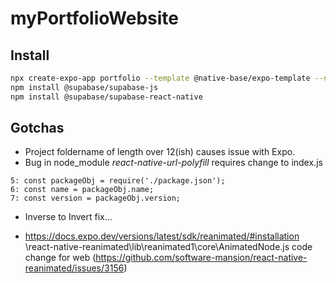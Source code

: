 # myPortfolioWebsite

## Install
```sh
npx create-expo-app portfolio --template @native-base/expo-template --npm
npm install @supabase/supabase-js
npm install @supabase/supabase-react-native
```

## Gotchas
 - Project foldername of length over 12(ish) causes issue with Expo. 
 - Bug in node_module *react-native-url-polyfill* requires change to index.js
```
5: const packageObj = require('./package.json');
6: const name = packageObj.name;
7: const version = packageObj.version;
```

 - Inverse to Invert fix...

 - https://docs.expo.dev/versions/latest/sdk/reanimated/#installation
 \react-native-reanimated\lib\reanimated1\core\AnimatedNode.js code change for web (https://github.com/software-mansion/react-native-reanimated/issues/3156)